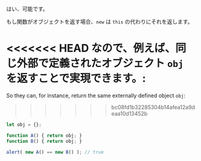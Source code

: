 はい、可能です。

もし関数がオブジェクトを返す場合、`new` は `this` の代わりにそれを返します。

<<<<<<< HEAD
なので、例えば、同じ外部で定義されたオブジェクト `obj` を返すことで実現できます。:
=======
So they can, for instance, return the same externally defined object `obj`:
>>>>>>> bc08fd1b32285304b14afea12a9deaa10d13452b

```js run no-beautify
let obj = {};

function A() { return obj; }
function B() { return obj; }

alert( new A() == new B() ); // true
```
